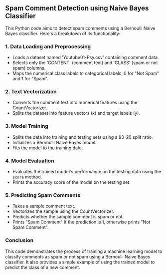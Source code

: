 ## Spam Comment Detection using Naive Bayes Classifier

This Python code aims to detect spam comments using a Bernoulli Naive Bayes classifier. Here's a breakdown of its functionality:

### 1. Data Loading and Preprocessing
- Loads a dataset named 'Youtube01-Psy.csv' containing comment data.
- Selects only the 'CONTENT' (comment text) and 'CLASS' (spam or not spam) columns.
- Maps the numerical class labels to categorical labels: 0 for "Not Spam" and 1 for "Spam".

### 2. Text Vectorization
- Converts the comment text into numerical features using the CountVectorizer.
- Splits the dataset into feature vectors (x) and target labels (y).

### 3. Model Training
- Splits the data into training and testing sets using a 80-20 split ratio.
- Initializes a Bernoulli Naive Bayes model.
- Fits the model to the training data.

### 4. Model Evaluation
- Evaluates the trained model's performance on the testing data using the `score` method.
- Prints the accuracy score of the model on the testing set.

### 5. Predicting Spam Comments
- Takes a sample comment text.
- Vectorizes the sample using the CountVectorizer.
- Predicts whether the sample comment is spam or not.
- Prints "Spam Comment" if the prediction is 1, otherwise prints "Not Spam Comment".

### Conclusion
This code demonstrates the process of training a machine learning model to classify comments as spam or not spam using a Bernoulli Naive Bayes classifier. It also provides a simple example of using the trained model to predict the class of a new comment.
